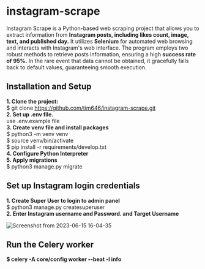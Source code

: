 # instagram-scrape
Instagram Scrape is a Python-based web scraping project that allows you to extract information from **Instagram posts, including likes count, image, text, and published day.** It utilizes **Selenium** for automated web browsing and interacts with Instagram's web interface. The program employs two robust methods to retrieve posts information, ensuring a high **success rate of 95%.** In the rare event that data cannot be obtained, it gracefully falls back to default values, guaranteeing smooth execution.

## Installation and Setup

**1. Clone the project:**  
$ git clone https://github.com/tim646/instagram-scrape.git  
**2. Set up .env file.**    
 use .env.example file  
**3. Create venv file and install packages**  
$ python3 -m venv venv  
$ source venv/bin/activate  
$ pip install -r requirements/develop.txt  
**4. Configure Python Interpreter**  
**5. Apply migrations**  
$ python3 manage.py migrate
## Set up Instagram login credentials
**1. Create Super User to login to admin panel**  
$ python3 manage.py createsuperuser  
**2. Enter Instagram username and Password. and Target Username**  





![Screenshot from 2023-06-15 16-04-35](https://github.com/tim646/instagram-scrape/assets/91428417/a12210f9-6f5b-4ade-bc41-f4ae5e285eec)

## Run the Celery worker

**$ celery -A core/config worker --beat -l info**    
